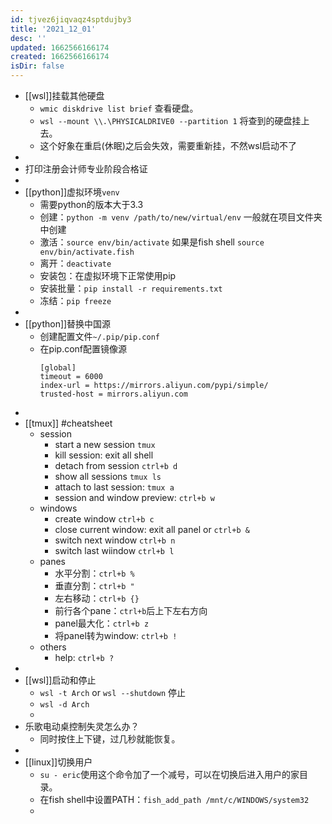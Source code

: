 ```yaml
---
id: tjvez6jiqvaqz4sptdujby3
title: '2021_12_01'
desc: ''
updated: 1662566166174
created: 1662566166174
isDir: false
---
```

- [[wsl]]挂载其他硬盘
	- `wmic diskdrive list brief` 查看硬盘。
	- `wsl --mount \\.\PHYSICALDRIVE0 --partition 1` 将查到的硬盘挂上去。
	- 这个好象在重启(休眠)之后会失效，需要重新挂，不然wsl启动不了
-
- 打印注册会计师专业阶段合格证
-
- [[python]]虚拟环境`venv`
	- 需要python的版本大于3.3
	- 创建：`python -m venv /path/to/new/virtual/env` 一般就在项目文件夹中创建
	- 激活：`source env/bin/activate` 如果是fish shell `source env/bin/activate.fish`
	- 离开：`deactivate`
	- 安装包：在虚拟环境下正常使用pip
	- 安装批量：`pip install -r requirements.txt`
	- 冻结：`pip freeze`
-
- [[python]]替换中国源
	- 创建配置文件`~/.pip/pip.conf`
	- 在pip.conf配置镜像源
	  ```
	  [global]
	  timeout = 6000
	  index-url = https://mirrors.aliyun.com/pypi/simple/
	  trusted-host = mirrors.aliyun.com
	  ```
-
- [[tmux]] #cheatsheet
	- session
		- start a new session `tmux`
		- kill session: exit all shell
		- detach from session `ctrl+b d`
		- show all sessions `tmux ls`
		- attach to last session: `tmux a`
		- session and window preview: `ctrl+b w`
	- windows
		- create window `ctrl+b c`
		- close current window: exit all panel or `ctrl+b &`
		- switch next window `ctrl+b n`
		- switch last wiindow `ctrl+b l`
	- panes
		- 水平分割：`ctrl+b %`
		- 垂直分割：`ctrl+b "`
		- 左右移动：`ctrl+b {}`
		- 前行各个pane：`ctrl+b`后上下左右方向
		- panel最大化：`ctrl+b z`
		- 将panel转为window: `ctrl+b !`
	- others
		- help: `ctrl+b ?`
-
- [[wsl]]启动和停止
	- `wsl -t Arch` or `wsl --shutdown` 停止
	- `wsl -d Arch`
	-
- 乐歌电动桌控制失灵怎么办？
	- 同时按住上下键，过几秒就能恢复。
-
- [[linux]]切换用户
	- `su - eric`使用这个命令加了一个减号，可以在切换后进入用户的家目录。
	- 在fish shell中设置PATH：`fish_add_path /mnt/c/WINDOWS/system32`
	-